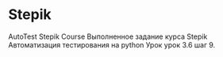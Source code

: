 # Stepik
AutoTest Stepik Course
Выполненное задание курса Stepik Автоматизация тестирования на python 
Урок урок 3.6 шаг 9. 
